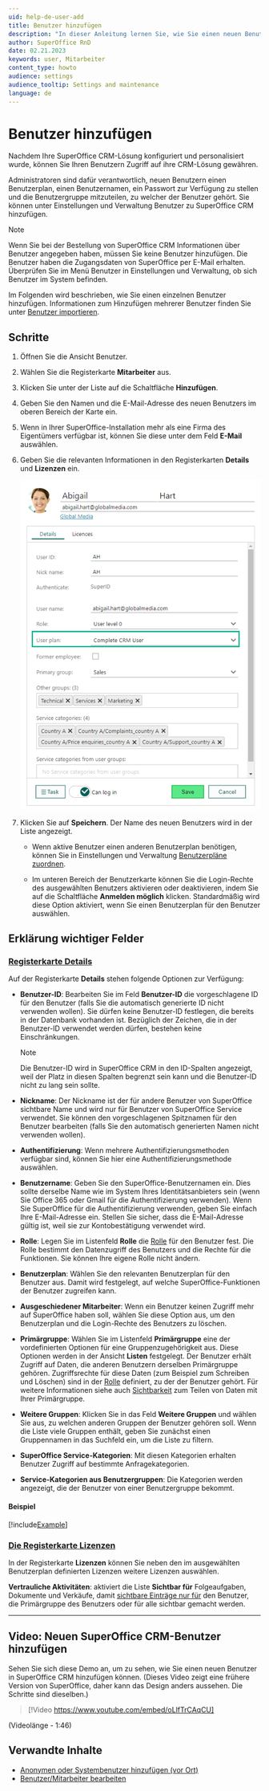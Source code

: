 ```yaml
---
uid: help-de-user-add
title: Benutzer hinzufügen
description: "In dieser Anleitung lernen Sie, wie Sie einen neuen Benutzer zu SuperOffice CRM hinzufügen."
author: SuperOffice RnD
date: 02.21.2023
keywords: user, Mitarbeiter
content_type: howto
audience: settings
audience_tooltip: Settings and maintenance
language: de
---
```


# Benutzer hinzufügen

Nachdem Ihre SuperOffice CRM-Lösung konfiguriert und personalisiert wurde, können Sie Ihren Benutzern Zugriff auf ihre CRM-Lösung gewähren.

Administratoren sind dafür verantwortlich, neuen Benutzern einen Benutzerplan, einen Benutzernamen, ein Passwort zur Verfügung zu stellen und die Benutzergruppe mitzuteilen, zu welcher der Benutzer gehört. Sie können unter Einstellungen und Verwaltung Benutzer zu SuperOffice CRM hinzufügen.

> [!NOTE]
> Wenn Sie bei der Bestellung von SuperOffice CRM Informationen über Benutzer angegeben haben, müssen Sie keine Benutzer hinzufügen. Die Benutzer haben die Zugangsdaten von SuperOffice per E-Mail erhalten. Überprüfen Sie im Menü Benutzer in Einstellungen und Verwaltung, ob sich Benutzer im System befinden.
>
> Im Folgenden wird beschrieben, wie Sie einen einzelnen Benutzer hinzufügen. Informationen zum Hinzufügen mehrerer Benutzer finden Sie unter [Benutzer importieren][1].

## Schritte

1. Öffnen Sie die Ansicht Benutzer.
2. Wählen Sie die Registerkarte **Mitarbeiter** aus.
3. Klicken Sie unter der Liste auf die Schaltfläche **Hinzufügen**.
4. Geben Sie den Namen und die E-Mail-Adresse des neuen Benutzers im oberen Bereich der Karte ein.
5. Wenn in Ihrer SuperOffice-Installation mehr als eine Firma des Eigentümers verfügbar ist, können Sie diese unter dem Feld **E-Mail** auswählen.
6. Geben Sie die relevanten Informationen in den Registerkarten **Details** und **Lizenzen** ein.

    ![Create user details -screenshot][img7]

7. Klicken Sie auf **Speichern**. Der Name des neuen Benutzers wird in der Liste angezeigt.

    * Wenn aktive Benutzer einen anderen Benutzerplan benötigen, können Sie in Einstellungen und Verwaltung [Benutzerpläne zuordnen][4].

    * Im unteren Bereich der Benutzerkarte können Sie die Login-Rechte des ausgewählten Benutzers aktivieren oder deaktivieren, indem Sie auf die Schaltfläche **Anmelden möglich** klicken. Standardmäßig wird diese Option aktiviert, wenn Sie einen Benutzerplan für den Benutzer auswählen.

## <a id="fields"></a>Erklärung wichtiger Felder

<!-- markdownlint-disable-file MD051 -->
### [Registerkarte Details](#tab/details)

Auf der Registerkarte **Details** stehen folgende Optionen zur Verfügung:

* **Benutzer-ID**: Bearbeiten Sie im Feld **Benutzer-ID** die vorgeschlagene ID für den Benutzer (falls Sie die automatisch generierte ID nicht verwenden wollen). Sie dürfen keine Benutzer-ID festlegen, die bereits in der Datenbank vorhanden ist. Bezüglich der Zeichen, die in der Benutzer-ID verwendet werden dürfen, bestehen keine Einschränkungen.

    > [!NOTE]
    > Die Benutzer-ID wird in SuperOffice CRM in den ID-Spalten angezeigt, weil der Platz in diesen Spalten begrenzt sein kann und die Benutzer-ID nicht zu lang sein sollte.

* **Nickname**: Der Nickname ist der für andere Benutzer von SuperOffice sichtbare Name und wird nur für Benutzer von SuperOffice Service verwendet. Sie können den vorgeschlagenen Spitznamen für den Benutzer bearbeiten (falls Sie den automatisch generierten Namen nicht verwenden wollen).

* **Authentifizierung**: Wenn mehrere Authentifizierungsmethoden verfügbar sind, können Sie hier eine Authentifizierungsmethode auswählen.

* **Benutzername**: Geben Sie den SuperOffice-Benutzernamen ein. Dies sollte derselbe Name wie im System Ihres Identitätsanbieters sein (wenn Sie Office 365 oder Gmail für die Authentifizierung verwenden). Wenn Sie SuperOffice für die Authentifizierung verwenden, geben Sie einfach Ihre E-Mail-Adresse ein. Stellen Sie sicher, dass die E-Mail-Adresse gültig ist, weil sie zur Kontobestätigung verwendet wird.

* **Rolle**: Legen Sie im Listenfeld **Rolle** die [Rolle][3] für den Benutzer fest. Die Rolle bestimmt den Datenzugriff des Benutzers und die Rechte für die Funktionen. Sie können Ihre eigene Rolle nicht ändern.

* **Benutzerplan**: Wählen Sie den relevanten Benutzerplan für den Benutzer aus. Damit wird festgelegt, auf welche SuperOffice-Funktionen der Benutzer zugreifen kann.

* **Ausgeschiedener Mitarbeiter**: Wenn ein Benutzer keinen Zugriff mehr auf SuperOffice haben soll, wählen Sie diese Option aus, um den Benutzerplan und die Login-Rechte des Benutzers zu löschen.

* **Primärgruppe**: Wählen Sie im Listenfeld **Primärgruppe** eine der vordefinierten Optionen für eine Gruppenzugehörigkeit aus. Diese Optionen werden in der Ansicht **Listen** festgelegt. Der Benutzer erhält Zugriff auf Daten, die anderen Benutzern derselben Primärgruppe gehören. Zugriffsrechte für diese Daten (zum Beispiel zum Schreiben und Löschen) sind in der [Rolle][3] definiert, zu der der Benutzer gehört. Für weitere Informationen siehe auch [Sichtbarkeit][2] zum Teilen von Daten mit Ihrer Primärgruppe.

* **Weitere Gruppen**: Klicken Sie in das Feld **Weitere Gruppen** und wählen Sie aus, zu welchen anderen Gruppen der Benutzer gehören soll. Wenn die Liste viele Gruppen enthält, geben Sie zunächst einen Gruppennamen in das Suchfeld ein, um die Liste zu filtern.

* **SuperOffice Service-Kategorien**: Mit diesen Kategorien erhalten Benutzer Zugriff auf bestimmte Anfragekategorien.

* **Service-Kategorien aus Benutzergruppen**: Die Kategorien werden angezeigt, die der Benutzer von einer Benutzergruppe bekommt.

#### Beispiel

[!include[Example](includes/example-grouping.md)]

### [Die Registerkarte Lizenzen](#tab/license)

In der Registerkarte **Lizenzen** können Sie neben den im ausgewählten Benutzerplan definierten Lizenzen weitere Lizenzen auswählen.

**Vertrauliche Aktivitäten**: aktiviert die Liste **Sichtbar für** Folgeaufgaben, Dokumente und Verkäufe, damit [sichtbare Einträge nur für][2] den Benutzer, die Primärgruppe des Benutzers oder für alle sichtbar gemacht werden.

***

## Video: Neuen SuperOffice CRM-Benutzer hinzufügen

Sehen Sie sich diese Demo an, um zu sehen, wie Sie einen neuen Benutzer in SuperOffice CRM hinzufügen können.
(Dieses Video zeigt eine frühere Version von SuperOffice, daher kann das Design anders aussehen. Die Schritte sind dieselben.)

<!-- markdownlint-disable-next-line MD034 DOCSMD007 -->
> [!Video https://www.youtube.com/embed/oLlfTrCAqCU]

(Videolänge - 1:46)

## Verwandte Inhalte

* [Anonymen oder Systembenutzer hinzufügen (vor Ort)][5]
* [Benutzer/Mitarbeiter bearbeiten][6]

<!-- Referenced links -->
[1]: import-users.md
[2]: visibility.md
[3]: role/index.md
[4]: ../../license/change-user-plan.md
[5]: other-users.md
[6]:  update-user.md

<!-- Referenced images -->
[img7]: ../../../../media/loc/en/admin/selected-user-plan.png
